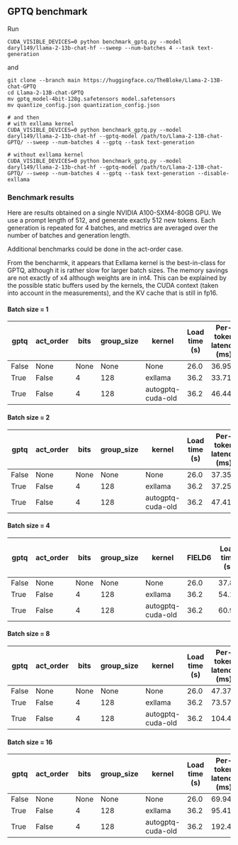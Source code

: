 ## GPTQ benchmark

Run

```shell
CUDA_VISIBLE_DEVICES=0 python benchmark_gptq.py --model daryl149/llama-2-13b-chat-hf --sweep --num-batches 4 --task text-generation
```

and

```shell
git clone --branch main https://huggingface.co/TheBloke/Llama-2-13B-chat-GPTQ
cd Llama-2-13B-chat-GPTQ
mv gptq_model-4bit-128g.safetensors model.safetensors
mv quantize_config.json quantization_config.json

# and then
# with exllama kernel
CUDA_VISIBLE_DEVICES=0 python benchmark_gptq.py --model daryl149/llama-2-13b-chat-hf --gptq-model /path/to/Llama-2-13B-chat-GPTQ/ --sweep --num-batches 4 --gptq --task text-generation

# without exllama kernel
CUDA_VISIBLE_DEVICES=0 python benchmark_gptq.py --model daryl149/llama-2-13b-chat-hf --gptq-model /path/to/Llama-2-13B-chat-GPTQ/ --sweep --num-batches 4 --gptq --task text-generation --disable-exllama
```

### Benchmark results

Here are results obtained on a single NVIDIA A100-SXM4-80GB GPU. We use a prompt length of 512, and generate exactly 512 new tokens. Each generation is repeated for 4 batches, and metrics are averaged over the number of batches and generation length.

Additional benchmarks could be done in the act-order case.

From the bencharmk, it appears that Exllama kernel is the best-in-class for GPTQ, although it is rather slow for larger batch sizes. The memory savings are not exactly of x4 although weights are in int4. This can be explained by the possible static buffers used by the kernels, the CUDA context (taken into account in the measurements), and the KV cache that is still in fp16.

#### Batch size = 1

|gptq |act_order|bits|group_size|kernel|Load time (s)|Per-token latency (ms)|Throughput (tok/s)|Peak memory (MB)|
|-----|---------|----|----------|------|-------------|----------------------|------------------|----------------|
|False|None     |None|None      |None  |26.0         |36.958                |27.058            |29152.98        |
|True |False    |4   |128       |exllama|36.2         |33.711                |29.663            |10484.34        |
|True |False    |4   |128       |autogptq-cuda-old|36.2         |46.44                 |21.53             |10344.62        |


#### Batch size = 2

|gptq |act_order|bits|group_size|kernel|Load time (s)|Per-token latency (ms)|Throughput (tok/s)|Peak memory (MB)|
|-----|---------|----|----------|------|-------------|----------------------|------------------|----------------|
|False|None     |None|None      |None  |26.0         |37.35                 |53.53             |30831.09        |
|True |False    |4   |128       |exllama|36.2         |37.25                 |53.68             |12162.43        |
|True |False    |4   |128       |autogptq-cuda-old|36.2         |47.41                 |42.18             |12020.34        |

#### Batch size = 4

|gptq |act_order|bits|group_size|kernel|FIELD6|Load time (s)|Per-token latency (ms)|Throughput (tok/s)|Peak memory (MB)|
|-----|---------|----|----------|------|------|-------------|----------------------|------------------|----------------|
|False|None     |None|None      |None  |26.0  |37.89        |105.55                |34187.22          |                |
|True |False    |4   |128       |exllama|36.2  |54.14        |73.87                 |15518.55          |                |
|True |False    |4   |128       |autogptq-cuda-old|36.2  |60.98        |65.59                 |15374.67          |                |

#### Batch size = 8

|gptq |act_order|bits|group_size|kernel|Load time (s)|Per-token latency (ms)|Throughput (tok/s)|Peak memory (MB)|
|-----|---------|----|----------|------|-------------|----------------------|------------------|----------------|
|False|None     |None|None      |None  |26.0         |47.37                 |168.86            |40327.62        |
|True |False    |4   |128       |exllama|36.2         |73.57                 |108.73            |21864.56        |
|True |False    |4   |128       |autogptq-cuda-old|36.2         |104.44                |76.59             |20987.68        |

#### Batch size = 16

|gptq |act_order|bits|group_size|kernel|Load time (s)|Per-token latency (ms)|Throughput (tok/s)|Peak memory (MB)|
|-----|---------|----|----------|------|-------------|----------------------|------------------|----------------|
|False|None     |None|None      |None  |26.0         |69.94                 |228.76            |53986.51        |
|True |False    |4   |128       |exllama|36.2         |95.41                 |167.68            |34777.04        |
|True |False    |4   |128       |autogptq-cuda-old|36.2         |192.48                |83.12             |35497.62        |

